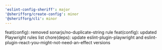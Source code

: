 ```yaml
---
'eslint-config-sheriff': major
'@sherifforg/create-config': minor
'@sherifforg/cli': minor
---
```


feat(config): removed sonarjs/no-duplicate-string rule
feat(config): updated Playwright rules list
chore(deps): update eslint-plugin-playwright and eslint-plugin-react-you-might-not-need-an-effect versions
